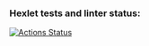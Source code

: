 ### Hexlet tests and linter status:
[![Actions Status](https://github.com/MikiHousse/frontend-project-44/workflows/hexlet-check/badge.svg)](https://github.com/MikiHousse/frontend-project-44/actions)